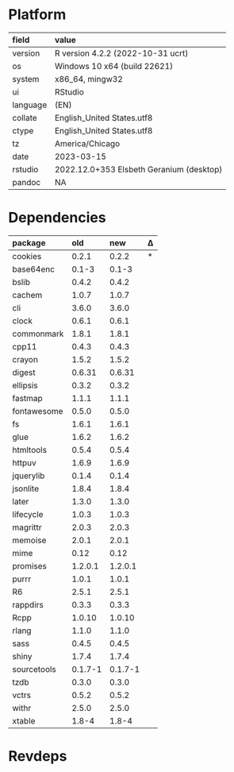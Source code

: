 # Platform

|field    |value                                    |
|:--------|:----------------------------------------|
|version  |R version 4.2.2 (2022-10-31 ucrt)        |
|os       |Windows 10 x64 (build 22621)             |
|system   |x86_64, mingw32                          |
|ui       |RStudio                                  |
|language |(EN)                                     |
|collate  |English_United States.utf8               |
|ctype    |English_United States.utf8               |
|tz       |America/Chicago                          |
|date     |2023-03-15                               |
|rstudio  |2022.12.0+353 Elsbeth Geranium (desktop) |
|pandoc   |NA                                       |

# Dependencies

|package     |old     |new     |Δ  |
|:-----------|:-------|:-------|:--|
|cookies     |0.2.1   |0.2.2   |*  |
|base64enc   |0.1-3   |0.1-3   |   |
|bslib       |0.4.2   |0.4.2   |   |
|cachem      |1.0.7   |1.0.7   |   |
|cli         |3.6.0   |3.6.0   |   |
|clock       |0.6.1   |0.6.1   |   |
|commonmark  |1.8.1   |1.8.1   |   |
|cpp11       |0.4.3   |0.4.3   |   |
|crayon      |1.5.2   |1.5.2   |   |
|digest      |0.6.31  |0.6.31  |   |
|ellipsis    |0.3.2   |0.3.2   |   |
|fastmap     |1.1.1   |1.1.1   |   |
|fontawesome |0.5.0   |0.5.0   |   |
|fs          |1.6.1   |1.6.1   |   |
|glue        |1.6.2   |1.6.2   |   |
|htmltools   |0.5.4   |0.5.4   |   |
|httpuv      |1.6.9   |1.6.9   |   |
|jquerylib   |0.1.4   |0.1.4   |   |
|jsonlite    |1.8.4   |1.8.4   |   |
|later       |1.3.0   |1.3.0   |   |
|lifecycle   |1.0.3   |1.0.3   |   |
|magrittr    |2.0.3   |2.0.3   |   |
|memoise     |2.0.1   |2.0.1   |   |
|mime        |0.12    |0.12    |   |
|promises    |1.2.0.1 |1.2.0.1 |   |
|purrr       |1.0.1   |1.0.1   |   |
|R6          |2.5.1   |2.5.1   |   |
|rappdirs    |0.3.3   |0.3.3   |   |
|Rcpp        |1.0.10  |1.0.10  |   |
|rlang       |1.1.0   |1.1.0   |   |
|sass        |0.4.5   |0.4.5   |   |
|shiny       |1.7.4   |1.7.4   |   |
|sourcetools |0.1.7-1 |0.1.7-1 |   |
|tzdb        |0.3.0   |0.3.0   |   |
|vctrs       |0.5.2   |0.5.2   |   |
|withr       |2.5.0   |2.5.0   |   |
|xtable      |1.8-4   |1.8-4   |   |

# Revdeps

